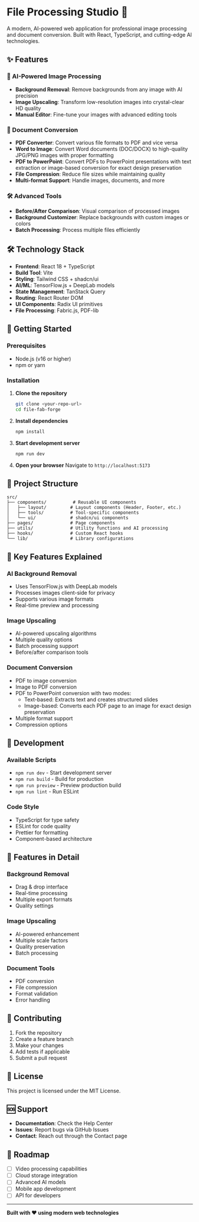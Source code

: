 # File Processing Studio 🚀

A modern, AI-powered web application for professional image processing and document conversion. Built with React, TypeScript, and cutting-edge AI technologies.

## ✨ Features

### 🎨 AI-Powered Image Processing
- **Background Removal**: Remove backgrounds from any image with AI precision
- **Image Upscaling**: Transform low-resolution images into crystal-clear HD quality
- **Manual Editor**: Fine-tune your images with advanced editing tools

### 📄 Document Conversion
- **PDF Converter**: Convert various file formats to PDF and vice versa
- **Word to Image**: Convert Word documents (DOC/DOCX) to high-quality JPG/PNG images with proper formatting
- **PDF to PowerPoint**: Convert PDFs to PowerPoint presentations with text extraction or image-based conversion for exact design preservation
- **File Compression**: Reduce file sizes while maintaining quality
- **Multi-format Support**: Handle images, documents, and more

### 🛠️ Advanced Tools
- **Before/After Comparison**: Visual comparison of processed images
- **Background Customizer**: Replace backgrounds with custom images or colors
- **Batch Processing**: Process multiple files efficiently

## 🛠️ Technology Stack

- **Frontend**: React 18 + TypeScript
- **Build Tool**: Vite
- **Styling**: Tailwind CSS + shadcn/ui
- **AI/ML**: TensorFlow.js + DeepLab models
- **State Management**: TanStack Query
- **Routing**: React Router DOM
- **UI Components**: Radix UI primitives
- **File Processing**: Fabric.js, PDF-lib

## 🚀 Getting Started

### Prerequisites
- Node.js (v16 or higher)
- npm or yarn

### Installation

1. **Clone the repository**
   ```bash
   git clone <your-repo-url>
   cd file-fab-forge
   ```

2. **Install dependencies**
   ```bash
   npm install
   ```

3. **Start development server**
   ```bash
   npm run dev
   ```

4. **Open your browser**
   Navigate to `http://localhost:5173`

## 📁 Project Structure

```
src/
├── components/          # Reusable UI components
│   ├── layout/         # Layout components (Header, Footer, etc.)
│   ├── tools/          # Tool-specific components
│   └── ui/             # shadcn/ui components
├── pages/              # Page components
├── utils/              # Utility functions and AI processing
├── hooks/              # Custom React hooks
└── lib/                # Library configurations
```

## 🎯 Key Features Explained

### AI Background Removal
- Uses TensorFlow.js with DeepLab models
- Processes images client-side for privacy
- Supports various image formats
- Real-time preview and processing

### Image Upscaling
- AI-powered upscaling algorithms
- Multiple quality options
- Batch processing support
- Before/after comparison tools

### Document Conversion
- PDF to image conversion
- Image to PDF conversion
- PDF to PowerPoint conversion with two modes:
  - Text-based: Extracts text and creates structured slides
  - Image-based: Converts each PDF page to an image for exact design preservation
- Multiple format support
- Compression options

## 🔧 Development

### Available Scripts
- `npm run dev` - Start development server
- `npm run build` - Build for production
- `npm run preview` - Preview production build
- `npm run lint` - Run ESLint

### Code Style
- TypeScript for type safety
- ESLint for code quality
- Prettier for formatting
- Component-based architecture

## 🌟 Features in Detail

### Background Removal
- Drag & drop interface
- Real-time processing
- Multiple export formats
- Quality settings

### Image Upscaling
- AI-powered enhancement
- Multiple scale factors
- Quality preservation
- Batch processing

### Document Tools
- PDF conversion
- File compression
- Format validation
- Error handling

## 🤝 Contributing

1. Fork the repository
2. Create a feature branch
3. Make your changes
4. Add tests if applicable
5. Submit a pull request

## 📄 License

This project is licensed under the MIT License.

## 🆘 Support

- **Documentation**: Check the Help Center
- **Issues**: Report bugs via GitHub Issues
- **Contact**: Reach out through the Contact page

## 🔮 Roadmap

- [ ] Video processing capabilities
- [ ] Cloud storage integration
- [ ] Advanced AI models
- [ ] Mobile app development
- [ ] API for developers

---

**Built with ❤️ using modern web technologies**
